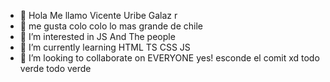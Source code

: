 - 👋 Hola Me llamo Vicente Uribe Galaz r
- 👀 me gusta colo colo lo mas grande de chile
- 👀 I’m interested in JS And The people 
- 🌱 I’m currently learning HTML TS CSS JS
- 💞️ I’m looking to collaborate on EVERYONE yes!
esconde el comit xd todo verde todo verde 
<!---
PsychoKillerdd/PsychoKillerdd is a ✨ special ✨ repository because its `README.md` (this file) appears on your GitHub profile.
You can click the Preview link to take a look at your changes.
--->
